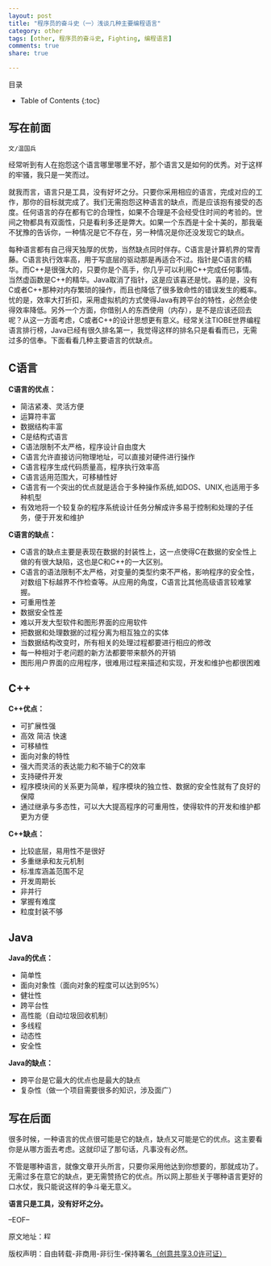 ```yaml
---
layout: post
title: "程序员的奋斗史（一）浅谈几种主要编程语言"
category: other
tags: [other, 程序员的奋斗史, Fighting, 编程语言]
comments: true
share: true

---
```


目录

* Table of Contents
{:toc}

## 写在前面 ##

`文/温国兵`

经常听到有人在抱怨这个语言哪里哪里不好，那个语言又是如何的优秀。对于这样的牢骚，我只是一笑而过。

就我而言，语言只是工具，没有好坏之分。只要你采用相应的语言，完成对应的工作，那你的目标就完成了。我们无需抱怨这种语言的缺点，而是应该抱有接受的态度。任何语言的存在都有它的合理性，如果不合理是不会经受住时间的考验的。世间之物都具有双面性，只是看利多还是弊大。如果一个东西是十全十美的，那我毫不犹豫的告诉你，一种情况是它不存在，另一种情况是你还没发现它的缺点。

每种语言都有自己得天独厚的优势，当然缺点同时伴存。C语言是计算机界的常青藤。C语言执行效率高，用于写底层的驱动那是再适合不过。指针是C语言的精华。而C\+\+是很强大的，只要你是个高手，你几乎可以利用C\+\+完成任何事情。当然虚函数是C\+\+的精华。Java取消了指针，这是应该喜还是忧。喜的是，没有C或者C\+\+那种对内存繁琐的操作，而且也降低了很多致命性的错误发生的概率。忧的是，效率大打折扣，采用虚拟机的方式使得Java有跨平台的特性，必然会使得效率降低。另外一个方面，你借别人的东西使用（内存），是不是应该还回去呢？从这一方面考虑，C或者C\+\+的设计思想更有意义。经常关注TIOBE世界编程语言排行榜，Java已经有很久排名第一，我觉得这样的排名只是看看而已，无需过多的信奉。下面看看几种主要语言的优缺点。
 
## C语言 ##
 
**C语言的优点：**

* 简洁紧凑、灵活方便
* 运算符丰富
* 数据结构丰富
* C是结构式语言
* C语法限制不太严格，程序设计自由度大
* C语言允许直接访问物理地址，可以直接对硬件进行操作
* C语言程序生成代码质量高，程序执行效率高
* C语言适用范围大，可移植性好
* C语言有一个突出的优点就是适合于多种操作系统,如DOS、UNIX,也适用于多种机型
* 有效地将一个较复杂的程序系统设计任务分解成许多易于控制和处理的子任务，便于开发和维护
 
**C语言的缺点：**

* C语言的缺点主要是表现在数据的封装性上，这一点使得C在数据的安全性上做的有很大缺陷，这也是C和C++的一大区别。
* C语言的语法限制不太严格，对变量的类型约束不严格，影响程序的安全性，对数组下标越界不作检查等。从应用的角度，C语言比其他高级语言较难掌握。
* 可重用性差
* 数据安全性差
* 难以开发大型软件和图形界面的应用软件
* 把数据和处理数据的过程分离为相互独立的实体
* 当数据结构改变时，所有相关的处理过程都要进行相应的修改
* 每一种相对于老问题的新方法都要带来额外的开销
* 图形用户界面的应用程序，很难用过程来描述和实现，开发和维护也都很困难
 
## C++ ##
 
**C++优点：**

* 可扩展性强
* 高效 简洁 快速
* 可移植性
* 面向对象的特性
* 强大而灵活的表达能力和不输于C的效率
* 支持硬件开发
* 程序模块间的关系更为简单，程序模块的独立性、数据的安全性就有了良好的保障
* 通过继承与多态性，可以大大提高程序的可重用性，使得软件的开发和维护都更为方便
 
 
**C++缺点：**

* 比较底层，易用性不是很好
* 多重继承和友元机制
* 标准库涵盖范围不足
* 开发周期长
* 非并行
* 掌握有难度
* 粒度封装不够
 
## Java ##
 
**Java的优点：**

* 简单性
* 面向对象性（面向对象的程度可以达到95%）
* 健壮性
* 跨平台性
* 高性能（自动垃圾回收机制）
* 多线程
* 动态性
* 安全性
 
**Java的缺点：**

* 跨平台是它最大的优点也是最大的缺点
* 复杂性（做一个项目需要很多的知识，涉及面广）

## 写在后面 ##
 
很多时候，一种语言的优点很可能是它的缺点，缺点又可能是它的优点。这主要看你是从哪方面去考虑。这就印证了那句话，凡事没有必然。

不管是哪种语言，就像文章开头所言，只要你采用他达到你想要的，那就成功了。无需过多在意它的缺点，更无需赞扬它的优点。所以网上那些关于哪种语言更好的口水仗，我只能说这样的争斗毫无意义。

**语言只是工具，没有好坏之分。**

–EOF–

原文地址：<a href="http://blog.csdn.net/justdb/article/details/7425698" target="_blank"><img src="http://i.imgur.com/BROigUO.jpg" title="程序员的奋斗史（一）浅谈几种主要编程语言" height="16px" width="16px" border="0" alt="程序员的奋斗史（一）浅谈几种主要编程语言" /></a>

版权声明：自由转载-非商用-非衍生-保持署名<a href="http://creativecommons.org/licenses/by-nc-nd/3.0/deed.zh" target="_blank">（创意共享3.0许可证）</a>
